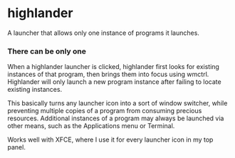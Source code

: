 # highlander
A launcher that allows only one instance of programs it launches.

### There can be only one
When a highlander launcher is clicked, highlander first looks for existing instances of that program, then brings them into focus using wmctrl. Highlander will only launch a new program instance after failing to locate existing instances. 

This basically turns any launcher icon into a sort of window switcher, while preventing multiple copies of a program from consuming precious resources. Additional instances of a program may always be launched via other means, such as the Applications menu or Terminal. 

Works well with XFCE, where I use it for every launcher icon in my top panel. 

